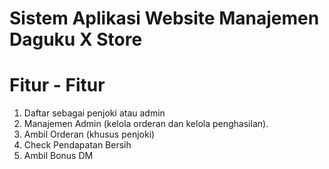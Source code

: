 # Sistem Aplikasi Website Manajemen Daguku X Store
# Fitur - Fitur 
1. Daftar sebagai penjoki atau admin
2. Manajemen Admin (kelola orderan dan kelola penghasilan).
3. Ambil Orderan (khusus penjoki)
4. Check Pendapatan Bersih
5. Ambil Bonus DM
